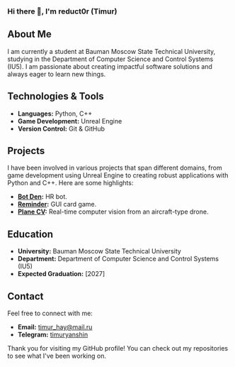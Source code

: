 ### Hi there 👋, I'm reduct0r (Timur)

## About Me

I am currently a student at Bauman Moscow State Technical University, studying in the Department of Computer Science and Control Systems (IU5).  I am passionate about creating impactful software solutions and always eager to learn new things.

## Technologies & Tools

- **Languages:** Python, C++
- **Game Development:** Unreal Engine
- **Version Control:** Git & GitHub

## Projects

I have been involved in various projects that span different domains, from game development using Unreal Engine to creating robust applications with Python and C++. Here are some highlights:

- **[Bot Den](https://disk.yandex.ru/d/jpzjT2CvswGYAA):** HR bot.
- **[Reminder](https://github.com/reduct0r/Reminder):** GUI card game.
- **[Plane CV](https://github.com/reduct0r/Plane_ComputerVision):** Real-time computer vision from an aircraft-type drone.

## Education

- **University:** Bauman Moscow State Technical University
- **Department:** Department of Computer Science and Control Systems (IU5)
- **Expected Graduation:** [2027]

## Contact

Feel free to connect with me:
- **Email:** timur_hay@mail.ru
- **Telegram:** [timuryanshin](https://t.me/timuryanshin)

Thank you for visiting my GitHub profile! You can check out my repositories to see what I've been working on.
